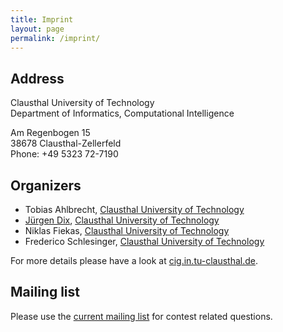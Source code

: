 ```yaml
---
title: Imprint
layout: page
permalink: /imprint/
---
```


Address
-------

Clausthal University of Technology  
Department of Informatics, Computational Intelligence

Am Regenbogen 15  
38678 Clausthal-Zellerfeld  
Phone: +49 5323 72-7190

Organizers
----------

* Tobias Ahlbrecht,
  [Clausthal University of Technology](http://www.tu-clausthal.de/)
* [Jürgen Dix](http://www.in.tu-clausthal.de/divisions/cig/cigroot/members/leader/cigmember-dix/),
  [Clausthal University of Technology](http://www.tu-clausthal.de/)
* Niklas Fiekas,
  [Clausthal University of Technology](http://www.tu-clausthal.de/)
* Frederico Schlesinger,
  [Clausthal University of Technology](http://www.tu-clausthal.de/)

For more details please have a look at [cig.in.tu-clausthal.de](http://cig.in.tu-clausthal.de/).

Mailing list
------------

Please use the [current mailing list](/2016/#mailing-list-for-20152016) for contest related questions.

